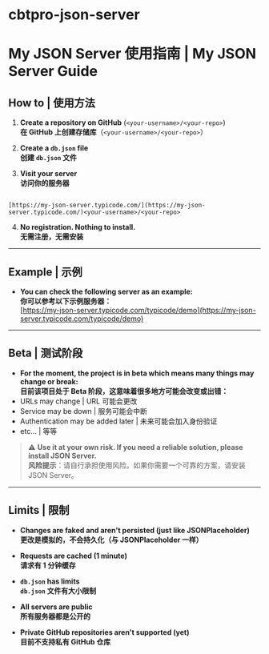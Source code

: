 # cbtpro-json-server

# My JSON Server 使用指南 | My JSON Server Guide

## How to | 使用方法

1. **Create a repository on GitHub** (`<your-username>/<your-repo>`)  
   **在 GitHub 上创建存储库**（`<your-username>/<your-repo>`）

2. **Create a `db.json` file**  
   **创建 `db.json` 文件**

3. **Visit your server**  
   **访问你的服务器**  
```

[https://my-json-server.typicode.com/](https://my-json-server.typicode.com/)<your-username>/<your-repo>

```

4. **No registration. Nothing to install.**  
**无需注册，无需安装**

---

## Example | 示例

- **You can check the following server as an example:**  
**你可以参考以下示例服务器：**  
[https://my-json-server.typicode.com/typicode/demo](https://my-json-server.typicode.com/typicode/demo)

---

## Beta | 测试阶段

- **For the moment, the project is in beta which means many things may change or break:**  
**目前该项目处于 Beta 阶段，这意味着很多地方可能会改变或出错：**
- URLs may change | URL 可能会更改
- Service may be down | 服务可能会中断
- Authentication may be added later | 未来可能会加入身份验证
- etc... | 等等

> ⚠ **Use it at your own risk. If you need a reliable solution, please install JSON Server.**  
> **风险提示**：请自行承担使用风险。如果你需要一个可靠的方案，请安装 JSON Server。

---

## Limits | 限制

- **Changes are faked and aren't persisted (just like JSONPlaceholder)**  
**更改是模拟的，不会持久化（与 JSONPlaceholder 一样）**

- **Requests are cached (1 minute)**  
**请求有 1 分钟缓存**

- **`db.json` has limits**  
**`db.json` 文件有大小限制**

- **All servers are public**  
**所有服务器都是公开的**

- **Private GitHub repositories aren't supported (yet)**  
**目前不支持私有 GitHub 仓库**
